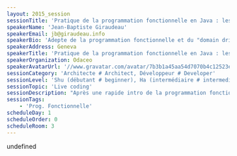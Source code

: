 ```yaml
---
layout: 2015_session
sessionTitle: 'Pratique de la programmation fonctionnelle en Java : les outils'
speakerName: 'Jean-Baptiste Giraudeau'
speakerEmail: jb@giraudeau.info
speakerBio: 'Adepte de la programmation fonctionnelle et du "domain driven design", Jean-Baptiste tente, partout où il passe d''améliorer la maintenabilité des projets informatique en y introduisant les principes et pratiques éprouvés de la programmation fonctionnelle, tant au niveau du code que de la culture de l''équipe projet.'
speakerAddress: Geneva
speakerTitle: 'Pratique de la programmation fonctionnelle en Java : les outils'
speakerOrganization: Odaceo
speakerAvatarUrl: '//www.gravatar.com/avatar/7b3b1a45aa54d7070b4c12523e6c89d4?size=200&default=mm'
sessionCategory: 'Architecte # Architect, Développeur # Developer'
sessionLevel: 'Shu (débutant # beginner), Ha (intermédiaire # intermediate), Ri (avancé # advanced)'
sessionTopic: 'Live coding'
sessionDescription: "Après une rapide intro de la programmation fonctionnelle et de ses avantages (les participants peu familier avec l'approche sont invité à parcourir mon intro de la prog. fun. : https://goo.gl/F12YuC), nous nous concentrerons sur l'écriture du cœur d'une application (le domaine métier) via une session de live-coding entrecoupée de slides qui permettra d'introduire les concepts et pratique et outils (libraires) utiles à notre tâche:\n- Types de donné algébrique et comment les implémenter en Java,\n- Structural pattern matching en Java.\n- Mise à jour de structures de donnée immutables / persistantes (via lenses)\n- Validation\n- Introduction à une architecture particulièrement adaptée à la programmation fonctionnelle: CQRS + Event sourcing."
sessionTags:
    - 'Prog. Fonctionnelle'
scheduleDay: 1
scheduleOrder: 0
scheduleRoom: 3
---
```


undefined
